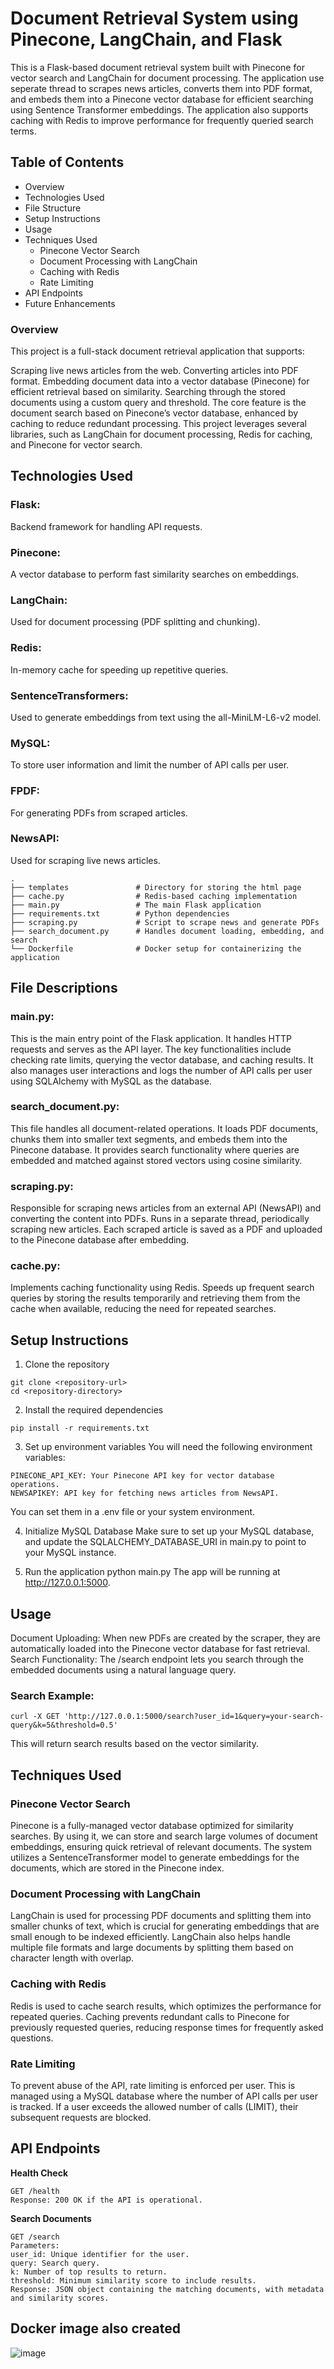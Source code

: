 # Document Retrieval System using Pinecone, LangChain, and Flask
This is a Flask-based document retrieval system built with Pinecone for vector search and LangChain for document processing. The application use seperate thread to scrapes news articles, converts them into PDF format, and embeds them into a Pinecone vector database for efficient searching using Sentence Transformer embeddings. The application also supports caching with Redis to improve performance for frequently queried search terms.

## Table of Contents
+ Overview
+ Technologies Used
+ File Structure
+ Setup Instructions
+ Usage
+ Techniques Used
  - Pinecone Vector Search
  - Document Processing with LangChain
  - Caching with Redis
  - Rate Limiting
+ API Endpoints
+ Future Enhancements
### Overview 
This project is a full-stack document retrieval application that supports:

Scraping live news articles from the web.
Converting articles into PDF format.
Embedding document data into a vector database (Pinecone) for efficient retrieval based on similarity.
Searching through the stored documents using a custom query and threshold.
The core feature is the document search based on Pinecone’s vector database, enhanced by caching to reduce redundant processing. This project leverages several libraries, such as LangChain for document processing, Redis for caching, and Pinecone for vector search.

## Technologies Used
### Flask: 
Backend framework for handling API requests.
### Pinecone: 
A vector database to perform fast similarity searches on embeddings.
### LangChain:
Used for document processing (PDF splitting and chunking).
### Redis: 
In-memory cache for speeding up repetitive queries.
### SentenceTransformers: 
Used to generate embeddings from text using the all-MiniLM-L6-v2 model.
### MySQL: 
To store user information and limit the number of API calls per user.
### FPDF: 
For generating PDFs from scraped articles.
### NewsAPI: 
Used for scraping live news articles.
```
.
├── templates               # Directory for storing the html page
├── cache.py                # Redis-based caching implementation
├── main.py                 # The main Flask application
├── requirements.txt        # Python dependencies
├── scraping.py             # Script to scrape news and generate PDFs
├── search_document.py      # Handles document loading, embedding, and search
└── Dockerfile              # Docker setup for containerizing the application

```
## File Descriptions
### main.py:
This is the main entry point of the Flask application.
It handles HTTP requests and serves as the API layer.
The key functionalities include checking rate limits, querying the vector database, and caching results.
It also manages user interactions and logs the number of API calls per user using SQLAlchemy with MySQL as the database.

### search_document.py:
This file handles all document-related operations.
It loads PDF documents, chunks them into smaller text segments, and embeds them into the Pinecone database.
It provides search functionality where queries are embedded and matched against stored vectors using cosine similarity.

### scraping.py:
Responsible for scraping news articles from an external API (NewsAPI) and converting the content into PDFs.
Runs in a separate thread, periodically scraping new articles.
Each scraped article is saved as a PDF and uploaded to the Pinecone database after embedding.

### cache.py:
Implements caching functionality using Redis.
Speeds up frequent search queries by storing the results temporarily and retrieving them from the cache when available, reducing the need for repeated searches.

## Setup Instructions
1. Clone the repository
```
git clone <repository-url>
cd <repository-directory>
```
2. Install the required dependencies
```
pip install -r requirements.txt
```
3. Set up environment variables
You will need the following environment variables:
```
PINECONE_API_KEY: Your Pinecone API key for vector database operations.
NEWSAPIKEY: API key for fetching news articles from NewsAPI.
```
You can set them in a .env file or your system environment.

4. Initialize MySQL Database
Make sure to set up your MySQL database, and update the SQLALCHEMY_DATABASE_URI in main.py to point to your MySQL instance.

5. Run the application
python main.py
The app will be running at http://127.0.0.1:5000.

## Usage
Document Uploading:
When new PDFs are created by the scraper, they are automatically loaded into the Pinecone vector database for fast retrieval.
Search Functionality:
The /search endpoint lets you search through the embedded documents using a natural language query.
### Search Example:
```
curl -X GET 'http://127.0.0.1:5000/search?user_id=1&query=your-search-query&k=5&threshold=0.5'
```
This will return search results based on the vector similarity.

## Techniques Used
### Pinecone Vector Search
Pinecone is a fully-managed vector database optimized for similarity searches. By using it, we can store and search large volumes of document embeddings, ensuring quick retrieval of relevant documents. The system utilizes a SentenceTransformer model to generate embeddings for the documents, which are stored in the Pinecone index.

### Document Processing with LangChain
LangChain is used for processing PDF documents and splitting them into smaller chunks of text, which is crucial for generating embeddings that are small enough to be indexed efficiently. LangChain also helps handle multiple file formats and large documents by splitting them based on character length with overlap.

### Caching with Redis
Redis is used to cache search results, which optimizes the performance for repeated queries. Caching prevents redundant calls to Pinecone for previously requested queries, reducing response times for frequently asked questions.

### Rate Limiting
To prevent abuse of the API, rate limiting is enforced per user. This is managed using a MySQL database where the number of API calls per user is tracked. If a user exceeds the allowed number of calls (LIMIT), their subsequent requests are blocked.

## API Endpoints
**Health Check**
```
GET /health
Response: 200 OK if the API is operational.
```
**Search Documents**
```
GET /search
Parameters:
user_id: Unique identifier for the user.
query: Search query.
k: Number of top results to return.
threshold: Minimum similarity score to include results.
Response: JSON object containing the matching documents, with metadata and similarity scores.
```
## Docker image also created
![image](https://github.com/user-attachments/assets/439dbff6-25d3-4b5a-92d7-19db1d48d738)

